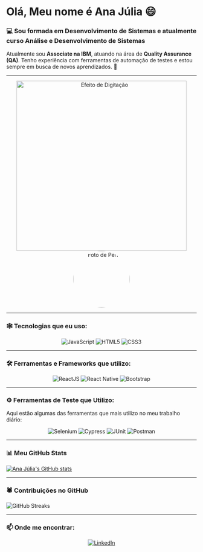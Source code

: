 # Olá, Meu nome é **Ana Júlia** 😄


### 💻 Sou formada em Desenvolvimento de Sistemas e atualmente curso Análise e Desenvolvimento de Sistemas

Atualmente sou **Associate na IBM**, atuando na área de **Quality Assurance (QA)**. Tenho experiência com ferramentas de automação de testes e estou sempre em busca de novos aprendizados. 🚀

---


<div align="center">
  <img src="https://raw.githubusercontent.com/rajatparmar/typed.js/master/demo/assets/typing-effect.gif" alt="Efeito de Digitação" width="450"/>
  <br>
  <img src="https://avatars.githubusercontent.com/u/xxxxxxxxx?v=4" alt="Foto de Perfil" width="150" style="border-radius:50%"/>
</div>

---

### 🕸️ Tecnologias que eu uso:

<p align="center">
  <img src="https://img.shields.io/badge/JavaScript-F7DF1E?style=for-the-badge&logo=javascript&logoColor=black" alt="JavaScript" />
  <img src="https://img.shields.io/badge/HTML5-E34F26?style=for-the-badge&logo=html5&logoColor=white" alt="HTML5" />
  <img src="https://img.shields.io/badge/CSS3-1572B6?style=for-the-badge&logo=css3&logoColor=white" alt="CSS3" />
</p>

---

### 🛠 Ferramentas e Frameworks que utilizo:

<p align="center">
  <img src="https://img.shields.io/badge/ReactJS-61DAFB?style=for-the-badge&logo=react&logoColor=black" alt="ReactJS" />
  <img src="https://img.shields.io/badge/React_Native-61DAFB?style=for-the-badge&logo=react&logoColor=black" alt="React Native" />
  <img src="https://img.shields.io/badge/Bootstrap-563D7C?style=for-the-badge&logo=bootstrap&logoColor=white" alt="Bootstrap" />
</p>

---



### ⚙️ Ferramentas de Teste que Utilizo:

Aqui estão algumas das ferramentas que mais utilizo no meu trabalho diário:

<p align="center">
  <img src="https://img.shields.io/badge/Selenium-43B02A?style=for-the-badge&logo=selenium&logoColor=white" alt="Selenium" />
  <img src="https://img.shields.io/badge/Cypress-17202C?style=for-the-badge&logo=cypress&logoColor=white" alt="Cypress" />
  <img src="https://img.shields.io/badge/JUnit-25A162?style=for-the-badge&logo=junit&logoColor=white" alt="JUnit" />
  <img src="https://img.shields.io/badge/Postman-FF6C37?style=for-the-badge&logo=postman&logoColor=white" alt="Postman" />
</p>

---

### 📊 Meu GitHub Stats

[![Ana Júlia's GitHub stats](https://github-readme-stats.vercel.app/api?username=ajlima12&show_icons=true&count_private=true&hide=prs&theme=gruvbox)](https://github.com/anuraghazra/github-readme-stats)

---

### 🕷️ Contribuições no GitHub

![GitHub Streaks](https://github-readme-streak-stats.herokuapp.com/?user=ajlima12&theme=gruvbox)

---

### 📫 Onde me encontrar:

<p align="center">
  <a href="https://www.linkedin.com/in/ajlima12/" target="_blank">
    <img src="https://img.shields.io/badge/-LinkedIn-0077B5?style=for-the-badge&logo=linkedin&logoColor=white" alt="LinkedIn" />
  </a>
</p>



